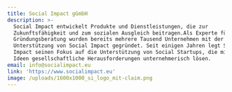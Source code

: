 ```yaml
---
title: Social Impact gGmbH
description: >-
  Social Impact entwickelt Produkte und Dienstleistungen, die zur
  Zukunftsfähigkeit und zum sozialen Ausgleich beitragen.Als Experte für
  Gründungsberatung wurden bereits mehrere Tausend Unternehmen mit der
  Unterstützung von Social Impact gegründet. Seit einigen Jahren legt Social
  Impact seinen Fokus auf die Unterstützung von Social Startups, die mit ihren
  Ideen gesellschaftliche Herausforderungen unternehmerisch lösen. 
email: info@socialimpact.eu
link: 'https://www.socialimpact.eu'
image: /uploads/1600x1000_si_logo_mit-claim.png
---
```



